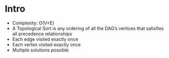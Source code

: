 # Intro
- Complexity: O(V+E)
- A Topological Sort is any ordering of all the DAG’s vertices that satisfies all precedence relationships
- Each edge visited exactly once
- Each vertex visited exactly once
- Multiple solutions possible